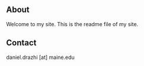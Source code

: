 ## About 
Welcome to my site. This is the readme file of my site. 

## Contact
daniel.drazhi [at] maine.edu